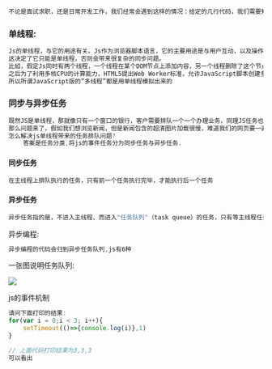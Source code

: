 ```js
不论是面试求职，还是日常开发工作，我们经常会遇到这样的情况：给定的几行代码，我们需要知道其输出内容和顺序。因为JavaScript是一门单线程语言.
```

### 单线程: ###

```js
Js的单线程，与它的用途有关。Js作为浏览器脚本语言，它的主要用途是与用户互动，以及操作DOM。
这决定了它只能是单线程，否则会带来很复杂的同步问题。
比如，假定Js同时有两个线程，一个线程在某个DOM节点上添加内容，另一个线程删除了这个节点，这时浏览器应该以哪个线程为准？
之后为了利用多核CPU的计算能力，HTML5提出Web Worker标准，允许JavaScript脚本创建多个线程，但是子线程完全受主线程控制，且不得操作DOM。所以，这个新标准并没有改变JavaScript单线程的本质。
所以所谓JavaScript版的”多线程”都是用单线程模拟出来的
```

### 同步与异步任务 ###

```js
既然JS是单线程，那就像只有一个窗口的银行，客户需要排队一个一个办理业务，同理JS任务也要一个一个顺序执行。如果一个任务耗时过长，那么后一个任务也必须等着。
那么问题来了，假如我们想浏览新闻，但是新闻包含的超清图片加载很慢，难道我们的网页要一直卡着直到图片完全显示出来？
怎么解决js单线程带来的任务排队问题?
    答案是任务分类,将js的事件任务分为同步任务与异步任务.
```

#### 同步任务 ####

```js
在主线程上排队执行的任务，只有前一个任务执行完毕，才能执行后一个任务
```

#### 异步任务 ####

```js
异步任务指的是，不进入主线程、而进入"任务队列"（task queue）的任务，只有等主线程任务执行完毕，"任务队列"开始通知主线程，请求执行任务，该任务才会进入主线程执行。
```

异步编程:

```js
异步编程的代码会归到异步任务队列,js有6种
```



一张图说明任务队列:

![](https://img-blog.csdn.net/20171124184531981?watermark/2/text/aHR0cDovL2Jsb2cuY3Nkbi5uZXQvanNzeV9jc3U=/font/5a6L5L2T/fontsize/400/fill/I0JBQkFCMA==/dissolve/70/gravity/SouthEast)

js的事件机制

```js
请问下面打印的结果:
for(var i = 0;i < 3; i++){
    setTimeout(()=>{console.log(i)},1)
}
```

```js
// 上面代码打印结果为3,3,3
可以看出
```

